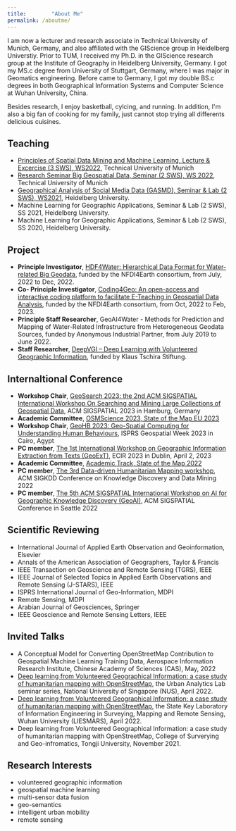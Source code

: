 ```yaml
---
title:        "About Me"
permalink: /aboutme/
---
```


I am now a lecturer and research associate in Technical University of Munich, Germany, and also affiliated with the GIScience group in Heidelberg Universtiy. Prior to TUM, I received my Ph.D. in the GIScience research group at the Institute of Geography in Heidelberg University, Germany. I got my MS.c degree from University of Stuttgart, Germany, where I was major in Geomatics engineering. Before came to Germany, I got my double BS.c degrees in both Geographical Information Systems and Computer Science at Wuhan University, China. 

Besides research, I enjoy basketball, cylcing, and running. In addition, I'm also a big fan of cooking for my family, just cannot stop trying all differents delicious cuisines.

<h2>Teaching</h2>

* [Principles of Spatial Data Mining and Machine Learning, Lecture & Excercise (3 SWS), WS2022](https://www.bgd.ed.tum.de/en/teaching/wise2022/lecture_sdmml/), Technical University of Munich
* [Research Seminar Big Geospatial Data, Seminar (2 SWS), WS 2022](https://www.bgd.ed.tum.de/en/teaching/wise2022/research_seminar/), Technical University of Munich
* [Geographical Analysis of Social Media Data (GASMD), Seminar & Lab (2 SWS), WS2021](https://lsf.uni-heidelberg.de/qisserver/rds?state=verpublish&status=init&vmfile=no&publishid=350079&moduleCall=webInfo&publishConfFile=webInfo&publishSubDir=veranstaltung), Heidelberg University.
* Machine Learning for Geographic Applications, Seminar & Lab (2 SWS), SS 2021, Heidelberg University.
* Machine Learning for Geographic Applications, Seminar & Lab (2 SWS), SS 2020, Heidelberg University.

<h2>Project</h2>

* <b>Principle Investigator</b>, [HDF4Water: Hierarchical Data Format for Water-related Big Geodata](https://www.nfdi4earth.de/2participate/incubator-lab), funded by the NFDI4Earth consortium, from July, 2022 to Dec, 2022.
* <b>Co- Principle Investigator</b>, [Coding4Geo: An open-access and interactive coding platform to facilitate E-Teaching in Geospatial Data Analysis](https://www.nfdi4earth.de/2participate/education-training?view=article&id=314&catid=15), funded by the NFDI4Earth consortium, from Oct, 2022 to Feb, 2023.
* <b>Principle Staff Researcher</b>, GeoAI4Water - Methods for Prediction and Mapping of Water-Related Infrastructure from Heterogeneous Geodata Sources, funded by Anonymous Industrial Partner, from July 2019 to June 2022.
* <b>Staff Researcher</b>, [DeepVGI – Deep Learning with Volunteered Geographic Information](https://www.geog.uni-heidelberg.de/gis/deepvgi.html), funded by Klaus Tschira Stiftung.

<h2>Internaltional Conference</h2>

* <b>Workshop Chair</b>, [GeoSearch 2023: the 2nd ACM SIGSPATIAL International Workshop On Searching and Mining Large Collections of Geospatial Data](https://geosearch-workshop.github.io/geosearch2023/), ACM SIGSPATIAL 2023 in Hamburg, Germany
* <b>Academic Committee</b>, [OSMScience 2023, State of the Map EU 2023](https://osmscience.github.io/OSMScience2023/) 
* <b>Workshop Chair</b>, [GeoHB 2023: Geo-Spatial Computing for Understanding Human Behaviours](https://gsw2023.com/index.php/project/geohb-2023-geo-spatial-computing-for-understanding-human-behaviours/), ISPRS Geospatial Week 2023 in Cairo, Agypt
* <b>PC member</b>, [The 1st International Workshop on Geographic Information Extraction from Texts (GeoExT)](https://geo-ext.github.io/), ECIR 2023 in Dublin, April 2, 2023
* <b>Academic Committee</b>, [Academic Track, State of the Map 2022](https://2022.stateofthemap.org/calls/academic/) 
* <b>PC member</b>, [The 3rd Data-driven Humanitarian Mapping workshop](https://kdd-humanitarian-mapping.herokuapp.com/#org), ACM SIGKDD Conference on Knowledge Discovery and Data Mining 2022
* <b>PC member</b>, [The 5th ACM SIGSPATIAL International Workshop on AI for Geographic Knowledge Discovery (GeoAI)](https://geoai.ornl.gov/acmsigspatial-geoai/2022-2/), ACM SIGSPATIAL Conference in Seattle 2022



<h2>Scientific Reviewing</h2>

* International Journal of Applied Earth Observation and Geoinformation, Elsevier
* Annals of the American Association of Geographers, Taylor & Francis
* IEEE Transaction on Geoscience and Remote Sensing (TGRS), IEEE 
* IEEE Journal of Selected Topics in Applied Earth Observations and Remote Sensing (J-STARS), IEEE
* ISPRS International Journal of Geo-Information, MDPI
* Remote Sensing, MDPI
* Arabian Journal of Geosciences, Springer
* IEEE Geoscience and Remote Sensing Letters, IEEE

<h2>Invited Talks</h2>

* A Conceptual Model for Converting OpenStreetMap Contribution to Geospatial Machine Learning Training Data, Aerospace Information Research Institute, Chinese Academy of Sciences (CAS), May, 2022
* [Deep learning from Volunteered Geographical Information: a case study of humanitarian mapping with OpenStreetMap](https://ual.sg/seminars/), the Urban Analytics Lab seminar series, National University of Singapore (NUS), April 2022.
* [Deep learning from Volunteered Geographical Information: a case study of humanitarian mapping with OpenStreetMap](https://mp.weixin.qq.com/s/G2GRet3trCF75zh4aHIjGw), the State Key Laboratory of Information Engineering in Surveying, Mapping and Remote Sensing, Wuhan University (LIESMARS), April 2022.
* Deep learning from Volunteered Geographical Information: a case study of humanitarian mapping with OpenStreetMap, College of Surverying and Geo-infromatics, Tongji University, November 2021.


<h2>Research Interests</h2>

* volunteered geographic information
* geospatial machine learning
* multi-sensor data fusion
* geo-semantics
* intelligent urban mobility
* remote sensing


